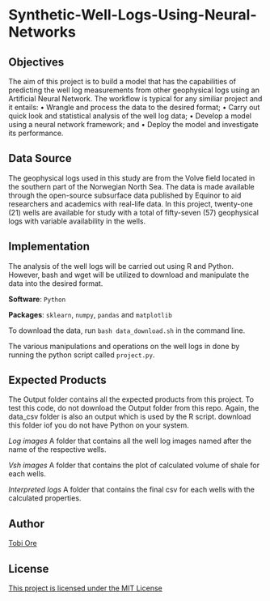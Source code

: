 # Synthetic-Well-Logs-Using-Neural-Networks
## Objectives
The aim of this project is to build a model that has the capabilities of predicting the well log measurements from other geophysical logs using an Artificial Neural Network. The workflow is typical for any similiar project and it entails:
•	Wrangle and process the data to the desired format;
•	Carry out quick look and statistical analysis of the well log data;
•	Develop a model using a neural network framework; and
•	Deploy the model and investigate its performance.


## Data Source
The geophysical logs used in this study are from the Volve field located in the southern part of the Norwegian North Sea. The data is made available through the open-source subsurface data published by Equinor to aid researchers and academics with real-life data. In this project, twenty-one (21) wells are available for study with a total of fifty-seven (57) geophysical logs with variable availability in the wells. 


## Implementation
The analysis of the well logs will be carried out using R and Python. However, bash and wget will be utilized to download and manipulate the data into the desired format.

__Software__: `Python`

__Packages__: `sklearn`, `numpy`, `pandas` and `matplotlib`

To download the data, run  `bash data_download.sh` in the command line.



The various manipulations and operations on the well logs in done by running the python script called `project.py`. 

## Expected Products
The Output folder contains all the expected products from this project. To test this code, do not download the Output folder from this repo. Again, the data_csv folder is also an output which is used by the R script. download this folder iof you do not have Python on your system.

_Log images_
A folder that contains all the well log images named after the name of the respective wells.

_Vsh images_
A folder that contains the plot of calculated volume of shale for each wells.

_Interpreted logs_
A folder that contains the final csv for each wells with the calculated properties.

## Author

[Tobi Ore](https://github.com/tobi-ore)

## License

[This project is licensed under the MIT License](https://choosealicense.com/licenses/mit/)
